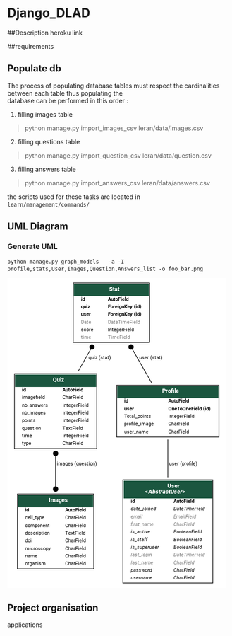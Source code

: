 # Django_DLAD

##Description
heroku link

##requirements 

## Populate db
The process of populating database tables must respect the cardinalities between each table thus populating the \
database can be performed in this order :

1. filling images table 
> python manage.py import_images_csv leran/data/images.csv
2. filling questions table
> python manage.py import_question_csv leran/data/question.csv
3. filling answers table 
> python manage.py import_answers_csv leran/data/answers.csv

the scripts used for these tasks are located in <code> learn/management/commands/ </code>


## UML Diagram
### Generate UML
    python manage.py graph_models   -a -I profile,stats,User,Images,Question,Answers_list -o foo_bar.png

![My UML](UML_DB.png)

## Project organisation
applications 
